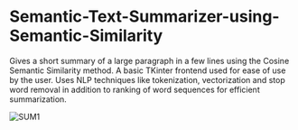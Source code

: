# Semantic-Text-Summarizer-using-Semantic-Similarity

Gives a short summary of a large paragraph in a few lines using the Cosine Semantic Similarity method. A basic TKinter frontend used for ease of use by the user. Uses NLP techniques like tokenization, vectorization and stop word removal in addition to ranking of word sequences for efficient summarization.


![SUM1](https://user-images.githubusercontent.com/126232834/221122335-b7308475-1a86-4735-b855-22777d910b1f.png)
